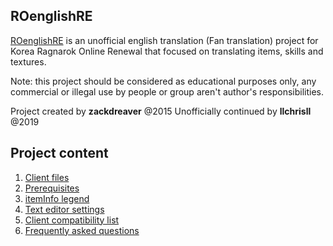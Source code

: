 ## ROenglishRE

[ROenglishRE](https://rathena.org/board/topic/102689-ragnarok-english-translation-project/) is an unofficial english translation (Fan translation) project for Korea Ragnarok Online Renewal that focused on translating items, skills and textures.

Note: this project should be considered as educational purposes only, any commercial or illegal use by people or group aren't author's responsibilities.

Project created by **zackdreaver** @2015
Unofficially continued by **llchrisll** @2019

## Project content
1. [Client files](https://github.com/llchrisll/ROenglishRE/tree/master/Ragnarok)
2. [Prerequisites](https://github.com/llchrisll/ROenglishRE/blob/master/Doc/Prerequisites.md)
3. [itemInfo legend](https://github.com/llchrisll/ROenglishRE/blob/master/Doc/itemInfo%20legend.md)
4. [Text editor settings](https://github.com/llchrisll/ROenglishRE/blob/master/Doc/Text%20editor.md)
5. [Client compatibility list](https://github.com/llchrisll/ROenglishRE/blob/master/Doc/Compatibility%20list.md)
6. [Frequently asked questions](https://github.com/llchrisll/ROenglishRE/blob/master/Doc/FAQ.md)
